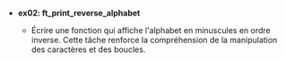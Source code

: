 - **ex02: ft_print_reverse_alphabet**

  - Écrire une fonction qui affiche l'alphabet en minuscules en ordre inverse. Cette tâche renforce la compréhension de la manipulation des caractères et des boucles.